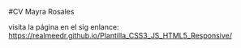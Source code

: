 #CV Mayra Rosales

visita la página en el sig enlance: https://realmeedr.github.io/Plantilla_CSS3_JS_HTML5_Responsive/
